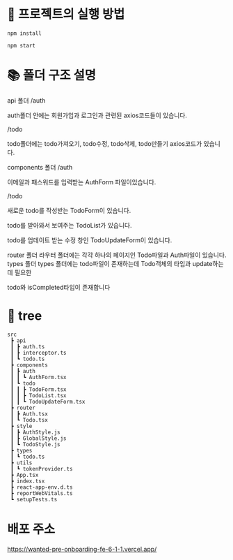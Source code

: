 # 🚀 프로젝트의 실행 방법

```
npm install

npm start
```

# 📚 폴더 구조 설명
api 폴더
/auth

auth폴더 안에는 회원가입과 로그인과 관련된 axios코드들이 있습니다.

/todo

todo폴더에는 todo가져오기, todo수정, todo삭제, todo만들기 axios코드가 있습니다.

components 폴더
/auth

이메일과 패스워드를 입력받는 AuthForm 파일이있습니다.

/todo

새로운 todo를 작성받는 TodoForm이 있습니다.

todo를 받아와서 보여주는 TodoList가 있습니다.

todo를 업데이트 받는 수정 창인 TodoUpdateForm이 있습니다.

router 폴더
라우터 폴더에는 각각 하나의 페이지인 Todo파일과 Auth파일이 있습니다.
types 폴더
types 폴더에는 todo파일이 존재하는데 Todo객체의 타입과 update하는데 필요한

todo와 isCompleted타입이 존재합니다

# 🎄 tree

```
src
 ┣ api
 ┃ ┣ auth.ts
 ┃ ┣ interceptor.ts
 ┃ ┗ todo.ts
 ┣ components
 ┃ ┣ auth
 ┃ ┃ ┗ AuthForm.tsx
 ┃ ┗ todo
 ┃ ┃ ┣ TodoForm.tsx
 ┃ ┃ ┣ TodoList.tsx
 ┃ ┃ ┗ TodoUpdateForm.tsx
 ┣ router
 ┃ ┣ Auth.tsx
 ┃ ┗ Todo.tsx
 ┣ style
 ┃ ┣ AuthStyle.js
 ┃ ┣ GlobalStyle.js
 ┃ ┗ TodoStyle.js
 ┣ types
 ┃ ┗ todo.ts
 ┣ utils
 ┃ ┗ tokenProvider.ts
 ┣ App.tsx
 ┣ index.tsx
 ┣ react-app-env.d.ts
 ┣ reportWebVitals.ts
 ┗ setupTests.ts
```

# 배포 주소

https://wanted-pre-onboarding-fe-6-1-1.vercel.app/
